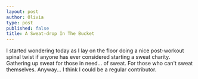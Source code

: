 ```yaml
---
layout: post
author: Olivia
type: post
published: false
title: A Sweat-drop In The Bucket
---
```

I started wondering today as I lay on the floor doing a nice post-workout spinal twist if anyone has ever considered starting a sweat charity. Gathering up sweat for those in need... of sweat. For those who can't sweat themselves. Anyway... I think I could be a regular contributor.